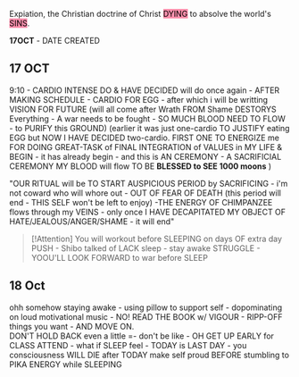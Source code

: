 Expiation, the Christian doctrine of Christ <mark style="background: #FF5582A6;">DYING</mark> to absolve the world's <mark style="background: #FF5582A6;">SINS</mark>.

**17OCT** - DATE CREATED

## **17 OCT**
9:10 - CARDIO INTENSE DO & HAVE DECIDED will do once again - AFTER MAKING SCHEDULE - CARDIO FOR EGG - after which i will be writting VISION FOR FUTURE (will all come after Wrath FROM Shame DESTORYS Everything - A war needs to be fought - SO MUCH BLOOD NEED TO FLOW - to PURIFY this GROUND)
(earlier it was just one-cardio TO JUSTIFY eating EGG but NOW I HAVE DECIDED two-cardio.
FIRST ONE TO ENERGIZE me 
FOR DOING GREAT-TASK of FINAL INTEGRATION of VALUES in MY LIFE & BEGIN - it has already begin - and this is AN CEREMONY - A SACRIFICIAL CEREMONY MY BLOOD will flow TO BE **BLESSED to SEE 1000 moons** )

"OUR RITUAL will be TO START AUSPICIOUS PERIOD by SACRIFICING - i'm not coward who will whore out - OUT OF FEAR OF DEATH (this period will end - THIS SELF won't be left to enjoy) -THE ENERGY OF CHIMPANZEE flows through my VEINS - only once I HAVE DECAPITATED MY OBJECT OF HATE/JEALOUS/ANGER/SHAME - it will end"


> [!Attention] You will workout before SLEEPING on days OF extra day PUSH - Shibo talked of LACK sleep - stay awake STRUGGLE - YOOU'LL LOOK FORWARD to war before SLEEP

## 18 Oct
ohh somehow staying awake - using pillow to support self - dopominating on loud motivational music - NO! READ THE BOOK w/ VIGOUR - RIPP-OFF things you want - AND MOVE ON.     
DON'T HOLD BACK even a little =- don't be like - OH GET UP EARLY for CLASS ATTEND - what if SLEEP feel - TODAY is LAST DAY - you consciousness WILL DIE after TODAY make self proud BEFORE stumbling to PIKA ENERGY while SLEEPING